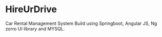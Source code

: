# HireUrDrive
Car Rental Management System Build using Springboot, Angular JS, Ng zorro UI library and MYSQL.
